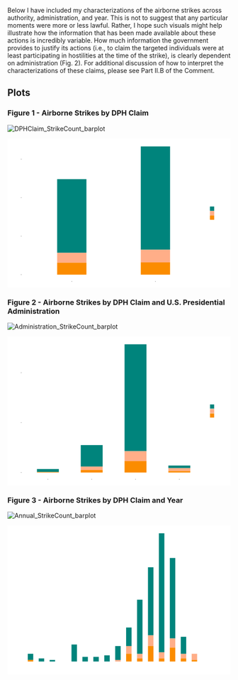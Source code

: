 Below I have included my characterizations of the airborne strikes across authority, administration, and year. This is not to suggest that any particular moments were more or less lawful. Rather, I hope such visuals might help illustrate how the information that has been made available about these actions is incredibly variable. How much information the government provides to justify its actions (i.e., to claim the targeted individuals were at least participating in hostilities at the time of the strike), is clearly dependent on administration (Fig. 2). For additional discussion of how to interpret the characterizations of these claims, please see Part II.B of the Comment. 

## Plots

### Figure 1 - Airborne Strikes by DPH Claim

![DPHClaim_StrikeCount_barplot](https://github.com/user-attachments/assets/29aaae8f-ee21-4444-8825-352e3daa4e08)

<svg xmlns='http://www.w3.org/2000/svg' xmlns:xlink='http://www.w3.org/1999/xlink' class='svglite' width='864.00pt' height='576.00pt' viewBox='0 0 864.00 576.00'>
<defs>
</defs>
<rect width='100%' height='100%' style='stroke: none; fill: #FFFFFF;'/>
<defs>
  <clipPath id='cpMC4wMHw4NjQuMDB8MC4wMHw1NzYuMDA='>
    <rect x='0.00' y='0.00' width='864.00' height='576.00' />
  </clipPath>
</defs>
<g clip-path='url(#cpMC4wMHw4NjQuMDB8MC4wMHw1NzYuMDA=)'>
<rect x='0.00' y='0.00' width='864.00' height='576.00' style='stroke-width: 1.07; stroke: #FFFFFF; fill: #FFFFFF;' />
</g>
<defs>
  <clipPath id='cpNTQuODZ8NzY3LjM4fDUuNDh8NTUwLjU4'>
    <rect x='54.86' y='5.48' width='712.52' height='545.10' />
  </clipPath>
</defs>
<g clip-path='url(#cpNTQuODZ8NzY3LjM4fDUuNDh8NTUwLjU4)'>
<polyline points='54.86,451.39 767.38,451.39 ' style='stroke-width: 0.53; stroke: #FFFFFF; stroke-linecap: butt;' />
<polyline points='54.86,302.58 767.38,302.58 ' style='stroke-width: 0.53; stroke: #FFFFFF; stroke-linecap: butt;' />
<polyline points='54.86,153.77 767.38,153.77 ' style='stroke-width: 0.53; stroke: #FFFFFF; stroke-linecap: butt;' />
<polyline points='54.86,525.80 767.38,525.80 ' style='stroke-width: 1.07; stroke: #FFFFFF; stroke-linecap: butt;' />
<polyline points='54.86,376.99 767.38,376.99 ' style='stroke-width: 1.07; stroke: #FFFFFF; stroke-linecap: butt;' />
<polyline points='54.86,228.18 767.38,228.18 ' style='stroke-width: 1.07; stroke: #FFFFFF; stroke-linecap: butt;' />
<polyline points='54.86,79.36 767.38,79.36 ' style='stroke-width: 1.07; stroke: #FFFFFF; stroke-linecap: butt;' />
<polyline points='249.18,550.58 249.18,5.48 ' style='stroke-width: 1.07; stroke: #FFFFFF; stroke-linecap: butt;' />
<polyline points='573.06,550.58 573.06,5.48 ' style='stroke-width: 1.07; stroke: #FFFFFF; stroke-linecap: butt;' />
<rect x='516.38' y='478.18' width='113.36' height='47.62' style='stroke-width: 1.07; stroke: none; stroke-linecap: butt; stroke-linejoin: miter; fill: #FB8C00;' />
<rect x='516.38' y='429.07' width='113.36' height='49.11' style='stroke-width: 1.07; stroke: none; stroke-linecap: butt; stroke-linejoin: miter; fill: #FFAE88;' />
<rect x='516.38' y='30.26' width='113.36' height='398.82' style='stroke-width: 1.07; stroke: none; stroke-linecap: butt; stroke-linejoin: miter; fill: #00847C;' />
<rect x='192.51' y='440.98' width='113.36' height='38.69' style='stroke-width: 1.07; stroke: none; stroke-linecap: butt; stroke-linejoin: miter; fill: #FFAE88;' />
<rect x='192.51' y='479.67' width='113.36' height='46.13' style='stroke-width: 1.07; stroke: none; stroke-linecap: butt; stroke-linejoin: miter; fill: #FB8C00;' />
<rect x='192.51' y='156.75' width='113.36' height='284.23' style='stroke-width: 1.07; stroke: none; stroke-linecap: butt; stroke-linejoin: miter; fill: #00847C;' />
</g>
<g clip-path='url(#cpMC4wMHw4NjQuMDB8MC4wMHw1NzYuMDA=)'>
<text x='49.93' y='531.54' text-anchor='end' style='font-size: 16.00px;fill: #4D4D4D; font-family: "Arial";' textLength='8.90px' lengthAdjust='spacingAndGlyphs'/>
<text x='49.93' y='382.73' text-anchor='end' style='font-size: 16.00px;fill: #4D4D4D; font-family: "Arial";' textLength='26.70px' lengthAdjust='spacingAndGlyphs'/>
<text x='49.93' y='233.91' text-anchor='end' style='font-size: 16.00px;fill: #4D4D4D; font-family: "Arial";' textLength='26.70px' lengthAdjust='spacingAndGlyphs'/>
<text x='49.93' y='85.10' text-anchor='end' style='font-size: 16.00px;fill: #4D4D4D; font-family: "Arial";' textLength='26.70px' lengthAdjust='spacingAndGlyphs'/>
<polyline points='52.12,525.80 54.86,525.80 ' style='stroke-width: 1.07; stroke: #333333; stroke-linecap: butt;' />
<polyline points='52.12,376.99 54.86,376.99 ' style='stroke-width: 1.07; stroke: #333333; stroke-linecap: butt;' />
<polyline points='52.12,228.18 54.86,228.18 ' style='stroke-width: 1.07; stroke: #333333; stroke-linecap: butt;' />
<polyline points='52.12,79.36 54.86,79.36 ' style='stroke-width: 1.07; stroke: #333333; stroke-linecap: butt;' />
<polyline points='249.18,553.32 249.18,550.58 ' style='stroke-width: 1.07; stroke: #333333; stroke-linecap: butt;' />
<polyline points='573.06,553.32 573.06,550.58 ' style='stroke-width: 1.07; stroke: #333333; stroke-linecap: butt;' />
<text x='249.18' y='566.99' text-anchor='middle' style='font-size: 16.00px;fill: #4D4D4D; font-family: "Arial";' textLength='73.77px' lengthAdjust='spacingAndGlyphs'/>
<text x='573.06' y='566.99' text-anchor='middle' style='font-size: 16.00px;fill: #4D4D4D; font-family: "Arial";' textLength='168.95px' lengthAdjust='spacingAndGlyphs'/>
<text transform='translate(16.96,278.03) rotate(-90)' text-anchor='middle' style='font-size: 16.00px; font-family: "Arial";' textLength='66.69px' lengthAdjust='spacingAndGlyphs'/>
<rect x='778.34' y='236.57' width='80.18' height='82.91' style='stroke-width: 1.07; stroke: none; fill: #FFFFFF;' />
<text x='783.82' y='253.64' style='font-size: 14.00px; font-family: "Arial";' textLength='69.22px' lengthAdjust='spacingAndGlyphs'/>
<rect x='783.82' y='262.17' width='17.28' height='17.28' style='stroke-width: 1.07; stroke: none; fill: #F2F2F2;' />
<rect x='784.53' y='262.87' width='15.86' height='15.86' style='stroke-width: 1.07; stroke: none; stroke-linecap: butt; stroke-linejoin: miter; fill: #00847C;' />
<rect x='784.53' y='262.87' width='15.86' height='15.86' style='stroke-width: 1.07; stroke: none; stroke-linecap: butt; stroke-linejoin: miter; fill: #00847C;' />
<rect x='783.82' y='279.45' width='17.28' height='17.28' style='stroke-width: 1.07; stroke: none; fill: #F2F2F2;' />
<rect x='784.53' y='280.15' width='15.86' height='15.86' style='stroke-width: 1.07; stroke: none; stroke-linecap: butt; stroke-linejoin: miter; fill: #FFAE88;' />
<rect x='784.53' y='280.15' width='15.86' height='15.86' style='stroke-width: 1.07; stroke: none; stroke-linecap: butt; stroke-linejoin: miter; fill: #FFAE88;' />
<rect x='783.82' y='296.73' width='17.28' height='17.28' style='stroke-width: 1.07; stroke: none; fill: #F2F2F2;' />
<rect x='784.53' y='297.43' width='15.86' height='15.86' style='stroke-width: 1.07; stroke: none; stroke-linecap: butt; stroke-linejoin: miter; fill: #FB8C00;' />
<rect x='784.53' y='297.43' width='15.86' height='15.86' style='stroke-width: 1.07; stroke: none; stroke-linecap: butt; stroke-linejoin: miter; fill: #FB8C00;' />
<text x='808.07' y='275.11' style='font-size: 12.00px; font-family: "Arial";' textLength='15.34px' lengthAdjust='spacingAndGlyphs'/>
<text x='808.07' y='292.39' style='font-size: 12.00px; font-family: "Arial";' textLength='36.01px' lengthAdjust='spacingAndGlyphs'/>
<text x='808.07' y='309.67' style='font-size: 12.00px; font-family: "Arial";' textLength='20.68px' lengthAdjust='spacingAndGlyphs'/>
</g>
</svg>

### Figure 2 - Airborne Strikes by DPH Claim and U.S. Presidential Administration

![Administration_StrikeCount_barplot](https://github.com/user-attachments/assets/1bfed153-932d-4b0a-8cf4-3cb1831eea1b)

<svg xmlns='http://www.w3.org/2000/svg' xmlns:xlink='http://www.w3.org/1999/xlink' class='svglite' width='864.00pt' height='576.00pt' viewBox='0 0 864.00 576.00'>
<defs>
</defs>
<rect width='100%' height='100%' style='stroke: none; fill: #FFFFFF;'/>
<defs>
  <clipPath id='cpMC4wMHw4NjQuMDB8MC4wMHw1NzYuMDA='>
    <rect x='0.00' y='0.00' width='864.00' height='576.00' />
  </clipPath>
</defs>
<g clip-path='url(#cpMC4wMHw4NjQuMDB8MC4wMHw1NzYuMDA=)'>
<rect x='0.00' y='0.00' width='864.00' height='576.00' style='stroke-width: 1.07; stroke: #FFFFFF; fill: #FFFFFF;' />
</g>
<defs>
  <clipPath id='cpNTQuODZ8NzY3LjM4fDUuNDh8NTUwLjU4'>
    <rect x='54.86' y='5.48' width='712.52' height='545.10' />
  </clipPath>
</defs>
<g clip-path='url(#cpNTQuODZ8NzY3LjM4fDUuNDh8NTUwLjU4)'>
<polyline points='54.86,429.39 767.38,429.39 ' style='stroke-width: 0.53; stroke: #FFFFFF; stroke-linecap: butt;' />
<polyline points='54.86,236.57 767.38,236.57 ' style='stroke-width: 0.53; stroke: #FFFFFF; stroke-linecap: butt;' />
<polyline points='54.86,43.75 767.38,43.75 ' style='stroke-width: 0.53; stroke: #FFFFFF; stroke-linecap: butt;' />
<polyline points='54.86,525.80 767.38,525.80 ' style='stroke-width: 1.07; stroke: #FFFFFF; stroke-linecap: butt;' />
<polyline points='54.86,332.98 767.38,332.98 ' style='stroke-width: 1.07; stroke: #FFFFFF; stroke-linecap: butt;' />
<polyline points='54.86,140.16 767.38,140.16 ' style='stroke-width: 1.07; stroke: #FFFFFF; stroke-linecap: butt;' />
<polyline points='156.65,550.58 156.65,5.48 ' style='stroke-width: 1.07; stroke: #FFFFFF; stroke-linecap: butt;' />
<polyline points='326.30,550.58 326.30,5.48 ' style='stroke-width: 1.07; stroke: #FFFFFF; stroke-linecap: butt;' />
<polyline points='495.95,550.58 495.95,5.48 ' style='stroke-width: 1.07; stroke: #FFFFFF; stroke-linecap: butt;' />
<polyline points='665.59,550.58 665.59,5.48 ' style='stroke-width: 1.07; stroke: #FFFFFF; stroke-linecap: butt;' />
<rect x='283.89' y='502.66' width='84.82' height='13.50' style='stroke-width: 1.07; stroke: none; stroke-linecap: butt; stroke-linejoin: miter; fill: #FFAE88;' />
<rect x='283.89' y='419.75' width='84.82' height='82.91' style='stroke-width: 1.07; stroke: none; stroke-linecap: butt; stroke-linejoin: miter; fill: #00847C;' />
<rect x='283.89' y='516.16' width='84.82' height='9.64' style='stroke-width: 1.07; stroke: none; stroke-linecap: butt; stroke-linejoin: miter; fill: #FB8C00;' />
<rect x='453.53' y='442.89' width='84.82' height='38.56' style='stroke-width: 1.07; stroke: none; stroke-linecap: butt; stroke-linejoin: miter; fill: #FFAE88;' />
<rect x='453.53' y='30.26' width='84.82' height='412.63' style='stroke-width: 1.07; stroke: none; stroke-linecap: butt; stroke-linejoin: miter; fill: #00847C;' />
<rect x='453.53' y='481.45' width='84.82' height='44.35' style='stroke-width: 1.07; stroke: none; stroke-linecap: butt; stroke-linejoin: miter; fill: #FB8C00;' />
<rect x='114.24' y='512.30' width='84.82' height='11.57' style='stroke-width: 1.07; stroke: none; stroke-linecap: butt; stroke-linejoin: miter; fill: #00847C;' />
<rect x='114.24' y='523.87' width='84.82' height='1.93' style='stroke-width: 1.07; stroke: none; stroke-linecap: butt; stroke-linejoin: miter; fill: #FB8C00;' />
<rect x='623.18' y='508.45' width='84.82' height='11.57' style='stroke-width: 1.07; stroke: none; stroke-linecap: butt; stroke-linejoin: miter; fill: #FFAE88;' />
<rect x='623.18' y='498.81' width='84.82' height='9.64' style='stroke-width: 1.07; stroke: none; stroke-linecap: butt; stroke-linejoin: miter; fill: #00847C;' />
<rect x='623.18' y='520.02' width='84.82' height='5.78' style='stroke-width: 1.07; stroke: none; stroke-linecap: butt; stroke-linejoin: miter; fill: #FB8C00;' />
</g>
<g clip-path='url(#cpMC4wMHw4NjQuMDB8MC4wMHw1NzYuMDA=)'>
<text x='49.93' y='531.54' text-anchor='end' style='font-size: 16.00px;fill: #4D4D4D; font-family: "Arial";' textLength='8.90px' lengthAdjust='spacingAndGlyphs'/>
<text x='49.93' y='338.72' text-anchor='end' style='font-size: 16.00px;fill: #4D4D4D; font-family: "Arial";' textLength='26.70px' lengthAdjust='spacingAndGlyphs'/>
<text x='49.93' y='145.90' text-anchor='end' style='font-size: 16.00px;fill: #4D4D4D; font-family: "Arial";' textLength='26.70px' lengthAdjust='spacingAndGlyphs'/>
<polyline points='52.12,525.80 54.86,525.80 ' style='stroke-width: 1.07; stroke: #333333; stroke-linecap: butt;' />
<polyline points='52.12,332.98 54.86,332.98 ' style='stroke-width: 1.07; stroke: #333333; stroke-linecap: butt;' />
<polyline points='52.12,140.16 54.86,140.16 ' style='stroke-width: 1.07; stroke: #333333; stroke-linecap: butt;' />
<polyline points='156.65,553.32 156.65,550.58 ' style='stroke-width: 1.07; stroke: #333333; stroke-linecap: butt;' />
<polyline points='326.30,553.32 326.30,550.58 ' style='stroke-width: 1.07; stroke: #333333; stroke-linecap: butt;' />
<polyline points='495.95,553.32 495.95,550.58 ' style='stroke-width: 1.07; stroke: #333333; stroke-linecap: butt;' />
<polyline points='665.59,553.32 665.59,550.58 ' style='stroke-width: 1.07; stroke: #333333; stroke-linecap: butt;' />
<text x='156.65' y='566.99' text-anchor='middle' style='font-size: 16.00px;fill: #4D4D4D; font-family: "Arial";' textLength='118.27px' lengthAdjust='spacingAndGlyphs'/>
<text x='326.30' y='566.99' text-anchor='middle' style='font-size: 16.00px;fill: #4D4D4D; font-family: "Arial";' textLength='106.71px' lengthAdjust='spacingAndGlyphs'/>
<text x='495.95' y='566.99' text-anchor='middle' style='font-size: 16.00px;fill: #4D4D4D; font-family: "Arial";' textLength='101.38px' lengthAdjust='spacingAndGlyphs'/>
<text x='665.59' y='566.99' text-anchor='middle' style='font-size: 16.00px;fill: #4D4D4D; font-family: "Arial";' textLength='71.16px' lengthAdjust='spacingAndGlyphs'/>
<text transform='translate(16.96,278.03) rotate(-90)' text-anchor='middle' style='font-size: 16.00px; font-family: "Arial";' textLength='66.69px' lengthAdjust='spacingAndGlyphs'/>
<rect x='778.34' y='236.57' width='80.18' height='82.91' style='stroke-width: 1.07; stroke: none; fill: #FFFFFF;' />
<text x='783.82' y='253.64' style='font-size: 14.00px; font-family: "Arial";' textLength='69.22px' lengthAdjust='spacingAndGlyphs'/>
<rect x='783.82' y='262.17' width='17.28' height='17.28' style='stroke-width: 1.07; stroke: none; fill: #F2F2F2;' />
<rect x='784.53' y='262.87' width='15.86' height='15.86' style='stroke-width: 1.07; stroke: none; stroke-linecap: butt; stroke-linejoin: miter; fill: #00847C;' />
<rect x='783.82' y='279.45' width='17.28' height='17.28' style='stroke-width: 1.07; stroke: none; fill: #F2F2F2;' />
<rect x='784.53' y='280.15' width='15.86' height='15.86' style='stroke-width: 1.07; stroke: none; stroke-linecap: butt; stroke-linejoin: miter; fill: #FFAE88;' />
<rect x='783.82' y='296.73' width='17.28' height='17.28' style='stroke-width: 1.07; stroke: none; fill: #F2F2F2;' />
<rect x='784.53' y='297.43' width='15.86' height='15.86' style='stroke-width: 1.07; stroke: none; stroke-linecap: butt; stroke-linejoin: miter; fill: #FB8C00;' />
<text x='808.07' y='275.11' style='font-size: 12.00px; font-family: "Arial";' textLength='15.34px' lengthAdjust='spacingAndGlyphs'/>
<text x='808.07' y='292.39' style='font-size: 12.00px; font-family: "Arial";' textLength='36.01px' lengthAdjust='spacingAndGlyphs'/>
<text x='808.07' y='309.67' style='font-size: 12.00px; font-family: "Arial";' textLength='20.68px' lengthAdjust='spacingAndGlyphs'/>
</g>
</svg>


### Figure 3 - Airborne Strikes by DPH Claim and Year

![Annual_StrikeCount_barplot](https://github.com/user-attachments/assets/5298d889-933e-40aa-aba1-8747bffea52c)


<svg xmlns='http://www.w3.org/2000/svg' xmlns:xlink='http://www.w3.org/1999/xlink' class='svglite' width='864.00pt' height='576.00pt' viewBox='0 0 864.00 576.00'>
<defs>
</defs>
<rect width='100%' height='100%' style='stroke: none; fill: #FFFFFF;'/>
<defs>
  <clipPath id='cpMC4wMHw4NjQuMDB8MC4wMHw1NzYuMDA='>
    <rect x='0.00' y='0.00' width='864.00' height='576.00' />
  </clipPath>
</defs>
<g clip-path='url(#cpMC4wMHw4NjQuMDB8MC4wMHw1NzYuMDA=)'>
<rect x='0.00' y='0.00' width='864.00' height='576.00' style='stroke-width: 1.07; stroke: #FFFFFF; fill: #FFFFFF;' />
</g>
<defs>
  <clipPath id='cpNDUuOTZ8NzY3LjM4fDUuNDh8NTUwLjU4'>
    <rect x='45.96' y='5.48' width='721.42' height='545.10' />
  </clipPath>
</defs>
<g clip-path='url(#cpNDUuOTZ8NzY3LjM4fDUuNDh8NTUwLjU4)'>
<polyline points='45.96,466.10 767.38,466.10 ' style='stroke-width: 0.53; stroke: #FFFFFF; stroke-linecap: butt;' />
<polyline points='45.96,346.69 767.38,346.69 ' style='stroke-width: 0.53; stroke: #FFFFFF; stroke-linecap: butt;' />
<polyline points='45.96,227.28 767.38,227.28 ' style='stroke-width: 0.53; stroke: #FFFFFF; stroke-linecap: butt;' />
<polyline points='45.96,107.87 767.38,107.87 ' style='stroke-width: 0.53; stroke: #FFFFFF; stroke-linecap: butt;' />
<polyline points='110.49,550.58 110.49,5.48 ' style='stroke-width: 0.53; stroke: #FFFFFF; stroke-linecap: butt;' />
<polyline points='322.05,550.58 322.05,5.48 ' style='stroke-width: 0.53; stroke: #FFFFFF; stroke-linecap: butt;' />
<polyline points='533.61,550.58 533.61,5.48 ' style='stroke-width: 0.53; stroke: #FFFFFF; stroke-linecap: butt;' />
<polyline points='745.17,550.58 745.17,5.48 ' style='stroke-width: 0.53; stroke: #FFFFFF; stroke-linecap: butt;' />
<polyline points='45.96,525.80 767.38,525.80 ' style='stroke-width: 1.07; stroke: #FFFFFF; stroke-linecap: butt;' />
<polyline points='45.96,406.39 767.38,406.39 ' style='stroke-width: 1.07; stroke: #FFFFFF; stroke-linecap: butt;' />
<polyline points='45.96,286.98 767.38,286.98 ' style='stroke-width: 1.07; stroke: #FFFFFF; stroke-linecap: butt;' />
<polyline points='45.96,167.58 767.38,167.58 ' style='stroke-width: 1.07; stroke: #FFFFFF; stroke-linecap: butt;' />
<polyline points='45.96,48.17 767.38,48.17 ' style='stroke-width: 1.07; stroke: #FFFFFF; stroke-linecap: butt;' />
<polyline points='216.27,550.58 216.27,5.48 ' style='stroke-width: 1.07; stroke: #FFFFFF; stroke-linecap: butt;' />
<polyline points='427.83,550.58 427.83,5.48 ' style='stroke-width: 1.07; stroke: #FFFFFF; stroke-linecap: butt;' />
<polyline points='639.39,550.58 639.39,5.48 ' style='stroke-width: 1.07; stroke: #FFFFFF; stroke-linecap: butt;' />
<rect x='78.75' y='495.95' width='21.16' height='23.88' style='stroke-width: 1.07; stroke: none; stroke-linecap: butt; stroke-linejoin: miter; fill: #00847C;' />
<rect x='78.75' y='519.83' width='21.16' height='5.97' style='stroke-width: 1.07; stroke: none; stroke-linecap: butt; stroke-linejoin: miter; fill: #FB8C00;' />
<rect x='121.07' y='513.86' width='21.16' height='11.94' style='stroke-width: 1.07; stroke: none; stroke-linecap: butt; stroke-linejoin: miter; fill: #00847C;' />
<rect x='163.38' y='519.83' width='21.16' height='5.97' style='stroke-width: 1.07; stroke: none; stroke-linecap: butt; stroke-linejoin: miter; fill: #00847C;' />
<rect x='248.00' y='460.13' width='21.16' height='65.67' style='stroke-width: 1.07; stroke: none; stroke-linecap: butt; stroke-linejoin: miter; fill: #00847C;' />
<rect x='290.31' y='507.89' width='21.16' height='17.91' style='stroke-width: 1.07; stroke: none; stroke-linecap: butt; stroke-linejoin: miter; fill: #00847C;' />
<rect x='332.63' y='507.89' width='21.16' height='17.91' style='stroke-width: 1.07; stroke: none; stroke-linecap: butt; stroke-linejoin: miter; fill: #00847C;' />
<rect x='374.94' y='501.92' width='21.16' height='23.88' style='stroke-width: 1.07; stroke: none; stroke-linecap: butt; stroke-linejoin: miter; fill: #00847C;' />
<rect x='417.25' y='519.83' width='21.16' height='5.97' style='stroke-width: 1.07; stroke: none; stroke-linecap: butt; stroke-linejoin: miter; fill: #FFAE88;' />
<rect x='417.25' y='466.10' width='21.16' height='53.73' style='stroke-width: 1.07; stroke: none; stroke-linecap: butt; stroke-linejoin: miter; fill: #00847C;' />
<rect x='459.56' y='466.10' width='21.16' height='29.85' style='stroke-width: 1.07; stroke: none; stroke-linecap: butt; stroke-linejoin: miter; fill: #FFAE88;' />
<rect x='459.56' y='394.45' width='21.16' height='71.64' style='stroke-width: 1.07; stroke: none; stroke-linecap: butt; stroke-linejoin: miter; fill: #00847C;' />
<rect x='459.56' y='495.95' width='21.16' height='29.85' style='stroke-width: 1.07; stroke: none; stroke-linecap: butt; stroke-linejoin: miter; fill: #FB8C00;' />
<rect x='501.87' y='495.95' width='21.16' height='17.91' style='stroke-width: 1.07; stroke: none; stroke-linecap: butt; stroke-linejoin: miter; fill: #FFAE88;' />
<rect x='501.87' y='286.98' width='21.16' height='208.96' style='stroke-width: 1.07; stroke: none; stroke-linecap: butt; stroke-linejoin: miter; fill: #00847C;' />
<rect x='501.87' y='513.86' width='21.16' height='11.94' style='stroke-width: 1.07; stroke: none; stroke-linecap: butt; stroke-linejoin: miter; fill: #FB8C00;' />
<rect x='544.19' y='424.30' width='21.16' height='41.79' style='stroke-width: 1.07; stroke: none; stroke-linecap: butt; stroke-linejoin: miter; fill: #FFAE88;' />
<rect x='544.19' y='161.61' width='21.16' height='262.70' style='stroke-width: 1.07; stroke: none; stroke-linecap: butt; stroke-linejoin: miter; fill: #00847C;' />
<rect x='544.19' y='466.10' width='21.16' height='59.70' style='stroke-width: 1.07; stroke: none; stroke-linecap: butt; stroke-linejoin: miter; fill: #FB8C00;' />
<rect x='586.50' y='489.98' width='21.16' height='23.88' style='stroke-width: 1.07; stroke: none; stroke-linecap: butt; stroke-linejoin: miter; fill: #FFAE88;' />
<rect x='586.50' y='30.26' width='21.16' height='459.72' style='stroke-width: 1.07; stroke: none; stroke-linecap: butt; stroke-linejoin: miter; fill: #00847C;' />
<rect x='586.50' y='513.86' width='21.16' height='11.94' style='stroke-width: 1.07; stroke: none; stroke-linecap: butt; stroke-linejoin: miter; fill: #FB8C00;' />
<rect x='628.81' y='436.24' width='21.16' height='35.82' style='stroke-width: 1.07; stroke: none; stroke-linecap: butt; stroke-linejoin: miter; fill: #FFAE88;' />
<rect x='628.81' y='125.78' width='21.16' height='310.46' style='stroke-width: 1.07; stroke: none; stroke-linecap: butt; stroke-linejoin: miter; fill: #00847C;' />
<rect x='628.81' y='472.07' width='21.16' height='53.73' style='stroke-width: 1.07; stroke: none; stroke-linecap: butt; stroke-linejoin: miter; fill: #FB8C00;' />
<rect x='671.12' y='495.95' width='21.16' height='17.91' style='stroke-width: 1.07; stroke: none; stroke-linecap: butt; stroke-linejoin: miter; fill: #FFAE88;' />
<rect x='671.12' y='430.27' width='21.16' height='65.67' style='stroke-width: 1.07; stroke: none; stroke-linecap: butt; stroke-linejoin: miter; fill: #00847C;' />
<rect x='671.12' y='513.86' width='21.16' height='11.94' style='stroke-width: 1.07; stroke: none; stroke-linecap: butt; stroke-linejoin: miter; fill: #FB8C00;' />
<rect x='713.43' y='495.95' width='21.16' height='23.88' style='stroke-width: 1.07; stroke: none; stroke-linecap: butt; stroke-linejoin: miter; fill: #FFAE88;' />
<rect x='713.43' y='519.83' width='21.16' height='5.97' style='stroke-width: 1.07; stroke: none; stroke-linecap: butt; stroke-linejoin: miter; fill: #FB8C00;' />
</g>
<g clip-path='url(#cpMC4wMHw4NjQuMDB8MC4wMHw1NzYuMDA=)'>
<text x='41.03' y='531.54' text-anchor='end' style='font-size: 16.00px;fill: #4D4D4D; font-family: "Arial";' textLength='8.90px' lengthAdjust='spacingAndGlyphs'/>
<text x='41.03' y='412.13' text-anchor='end' style='font-size: 16.00px;fill: #4D4D4D; font-family: "Arial";' textLength='17.80px' lengthAdjust='spacingAndGlyphs'/>
<text x='41.03' y='292.72' text-anchor='end' style='font-size: 16.00px;fill: #4D4D4D; font-family: "Arial";' textLength='17.80px' lengthAdjust='spacingAndGlyphs'/t>
<text x='41.03' y='173.31' text-anchor='end' style='font-size: 16.00px;fill: #4D4D4D; font-family: "Arial";' textLength='17.80px' lengthAdjust='spacingAndGlyphs'/>
<text x='41.03' y='53.91' text-anchor='end' style='font-size: 16.00px;fill: #4D4D4D; font-family: "Arial";' textLength='17.80px' lengthAdjust='spacingAndGlyphs'/>
<polyline points='43.22,525.80 45.96,525.80 ' style='stroke-width: 1.07; stroke: #333333; stroke-linecap: butt;' />
<polyline points='43.22,406.39 45.96,406.39 ' style='stroke-width: 1.07; stroke: #333333; stroke-linecap: butt;' />
<polyline points='43.22,286.98 45.96,286.98 ' style='stroke-width: 1.07; stroke: #333333; stroke-linecap: butt;' />
<polyline points='43.22,167.58 45.96,167.58 ' style='stroke-width: 1.07; stroke: #333333; stroke-linecap: butt;' />
<polyline points='43.22,48.17 45.96,48.17 ' style='stroke-width: 1.07; stroke: #333333; stroke-linecap: butt;' />
<polyline points='216.27,553.32 216.27,550.58 ' style='stroke-width: 1.07; stroke: #333333; stroke-linecap: butt;' />
<polyline points='427.83,553.32 427.83,550.58 ' style='stroke-width: 1.07; stroke: #333333; stroke-linecap: butt;' />
<polyline points='639.39,553.32 639.39,550.58 ' style='stroke-width: 1.07; stroke: #333333; stroke-linecap: butt;' />
<text x='216.27' y='566.99' text-anchor='middle' style='font-size: 16.00px;fill: #4D4D4D; font-family: "Arial";' textLength='35.60px' lengthAdjust='spacingAndGlyphs'/>
<text x='427.83' y='566.99' text-anchor='middle' style='font-size: 16.00px;fill: #4D4D4D; font-family: "Arial";' textLength='35.60px' lengthAdjust='spacingAndGlyphs'/>
<text x='639.39' y='566.99' text-anchor='middle' style='font-size: 16.00px;fill: #4D4D4D; font-family: "Arial";' textLength='35.60px' lengthAdjust='spacingAndGlyphs'/>
<text transform='translate(16.96,278.03) rotate(-90)' text-anchor='middle' style='font-size: 16.00px; font-family: "Arial";' textLength='66.69px' lengthAdjust='spacingAndGlyphs'/>
<rect x='778.34' y='236.57' width='80.18' height='82.91' style='stroke-width: 1.07; stroke: none; fill: #FFFFFF;' />
<text x='783.82' y='253.64' style='font-size: 14.00px; font-family: "Arial";' textLength='69.22px' lengthAdjust='spacingAndGlyphs'/>
<rect x='783.82' y='262.17' width='17.28' height='17.28' style='stroke-width: 1.07; stroke: none; fill: #F2F2F2;' />
<rect x='784.53' y='262.87' width='15.86' height='15.86' style='stroke-width: 1.07; stroke: none; stroke-linecap: butt; stroke-linejoin: miter; fill: #00847C;' />
<rect x='783.82' y='279.45' width='17.28' height='17.28' style='stroke-width: 1.07; stroke: none; fill: #F2F2F2;' />
<rect x='784.53' y='280.15' width='15.86' height='15.86' style='stroke-width: 1.07; stroke: none; stroke-linecap: butt; stroke-linejoin: miter; fill: #FFAE88;' />
<rect x='783.82' y='296.73' width='17.28' height='17.28' style='stroke-width: 1.07; stroke: none; fill: #F2F2F2;' />
<rect x='784.53' y='297.43' width='15.86' height='15.86' style='stroke-width: 1.07; stroke: none; stroke-linecap: butt; stroke-linejoin: miter; fill: #FB8C00;' />
<text x='808.07' y='275.11' style='font-size: 12.00px; font-family: "Arial";' textLength='15.34px' lengthAdjust='spacingAndGlyphs'/>
<text x='808.07' y='292.39' style='font-size: 12.00px; font-family: "Arial";' textLength='36.01px' lengthAdjust='spacingAndGlyphs'/>
<text x='808.07' y='309.67' style='font-size: 12.00px; font-family: "Arial";' textLength='20.68px' lengthAdjust='spacingAndGlyphs'/>
</g>
</svg>












